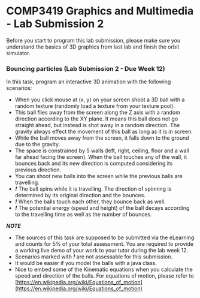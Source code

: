 # COMP3419 Graphics and Multimedia - Lab Submission 2
Before you start to program this lab submission, please make sure you understand the basics of 3D graphics from last lab and finish the orbit simulator.

### Bouncing particles (Lab Submission 2 - Due Week 12)
In this task, program an interactive 3D animation with the following scenarios:
* When you click mouse at (x, y) on your screen shoot a 3D ball with a random texture (randomly load a texture from your texture pool).
* This ball flies away from the screen along the Z axis with a random direction according to the XY plane. It means this ball does not go straight ahead, but instead is shot away in a random direction. The gravity always effect the movement of this ball as long as it is in screen.
* While the ball moves away from the screen, it falls down to the ground due to the gravity.
* The space is constrained by 5 walls (left, right, ceiling, floor and a wall far ahead facing the screen). When the ball touches any of the wall, it bounces back and its new direction is computed considering its previous direction.
* You can shoot new balls into the screen while the previous balls are travelling.
* __*!*__ The ball spins while it is travelling. The direction of spinning is determined by its original direction and the bounces.
* __*!*__ When the balls touch each other, they bounce back as well.
* __*!*__ The potential energy (speed and height) of the ball decays according to the travelling time as well as the number of bounces.

__*NOTE*__
* The sources of this task are supposed to be submitted via the eLearning and counts for 5% of your total assessment. You are required to provide a working live demo of your work to your tutor during the lab week 12.
* Scenarios marked with __*!*__ are not assessable for this submission.
* It would be easier if you model the balls with a java class.
* Nice to embed some of the Kinematic equations when you calculate the speed and direction of the balls. For equations of motion, please refer to [https://en.wikipedia.org/wiki/Equations_of_motion](https://en.wikipedia.org/wiki/Equations_of_motion)
